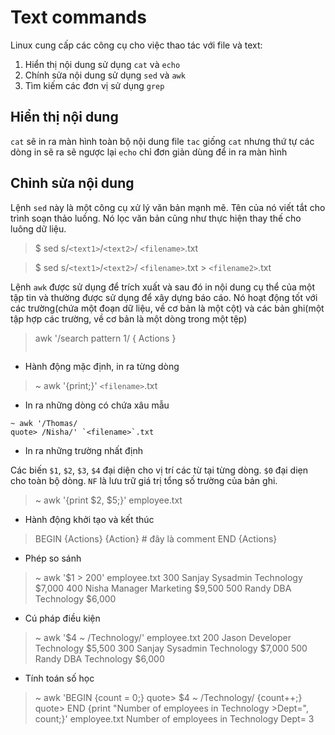 # Text commands

Linux cung cấp các công cụ cho việc thao tác với file và text:
1. Hiển thị nội dung sử dụng `cat` và `echo`
2. Chính sửa nội dung sử dụng `sed` và `awk`
3. Tìm kiếm các đơn vị sử dụng `grep`

## Hiển thị nội dung

`cat` sẽ in ra màn hình toàn bộ nội dung file
`tac` giống `cat` nhưng thứ tự các dòng in sẽ ra sẽ ngược lại
`echo` chỉ đơn giản dùng để in ra màn hình

## Chỉnh sửa nội dung

Lệnh `sed` này là một công cụ xử lý văn bản mạnh mẽ. Tên của nó viết tắt cho trình soạn thảo luồng. Nó lọc văn bản cũng như thực hiện thay thế cho luông dữ liệu.

> $ sed s/`<text1>`/`<text2>`/ `<filename>`.txt

> $ sed s/`<text1>`/`<text2>`/ `<filename>`.txt > `<filename2>`.txt

Lệnh `awk` được sử dụng để trích xuất và sau đó in nội dung cụ thể của một tập tin và thường được sử dụng để xây dựng báo cáo. Nó hoạt động tốt với các trường(chứa một đoạn dữ liệu, về cơ bản là một cột) và các bản ghi(một tập hợp các trường, về cơ bản là một dòng trong một tệp)

> awk '/search pattern 1/ { Actions } 
> ````````/search patten 2/ {Action}' <filename>.txt

* Hành động mặc định, in ra từng dòng

>~ awk '{print;}' `<filename>`.txt

* In ra những dòng có chứa xâu mẫu
```
~ awk '/Thomas/
quote> /Nisha/' `<filename>`.txt
```
* In ra những trường nhất định

Các biến `$1`, `$2`, `$3`, `$4` đại diện cho vị trí các từ tại từng dòng. `$0` đại diẹn cho toàn bộ dòng. `NF` là lưu trữ giá trị tổng số trường của bản ghi.

>~ awk '{print $2, $5;}' employee.txt

* Hành động khởi tạo và kết thúc

>BEGIN {Actions}
>{Action} # đây là comment
>END {Actions}

* Phép so sánh

>~ awk '$1 > 200' employee.txt 
300  Sanjay  Sysadmin   Technology  $7,000
400  Nisha   Manager    Marketing   $9,500
500  Randy   DBA        Technology  $6,000

* Cú pháp điều kiện

>~ awk '$4 ~ /Technology/' employee.txt 
200  Jason   Developer  Technology  $5,500
300  Sanjay  Sysadmin   Technology  $7,000
500  Randy   DBA        Technology  $6,000

* Tính toán số học

>~ awk 'BEGIN {count = 0;}
>quote> $4 ~ /Technology/ {count++;}
>quote> END {print "Number of employees in Technology >Dept=", count;}' employee.txt
>Number of employees in Technology Dept= 3
    
